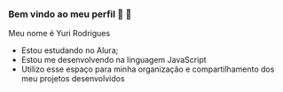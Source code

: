 ### Bem vindo ao meu perfil 👋 💙

Meu nome é Yuri Rodrigues

- Estou estudando no Alura;
- Estou me desenvolvendo na linguagem JavaScript
-  Utilizo esse espaço para minha organização e compartilhamento dos meu projetos desenvolvidos

  

